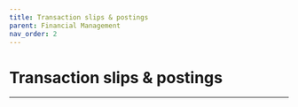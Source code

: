 ```yaml
---
title: Transaction slips & postings
parent: Financial Management
nav_order: 2
---
```


# Transaction slips & postings

---
